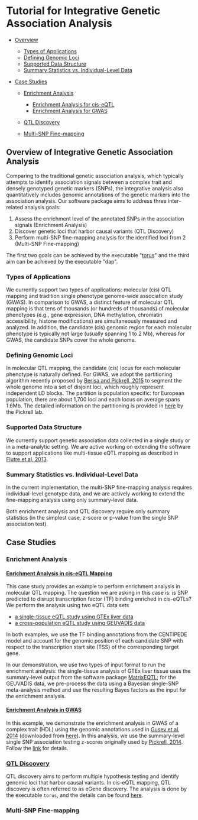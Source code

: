 # Tutorial for Integrative Genetic Association Analysis


* [Overview](#overview-of-integrative-genetic-association-analysis)
  * [Types of Applications](#types-of-applications)
  * [Defining Genomic Loci](#defining-genomic-loci)
  * [Supported Data Structure](#supported-data-structure)
  * [Summary Statistics vs. Individual-Level Data](#summary-statistics-vs-individual-level-data)

* [Case Studies](#case-studies)
  * [Enrichment Analysis](#enrichment-analysis)
    * [Enrichment Analysis for cis-eQTL](#enrichment-analysis-in-cis-eqtl-mapping)
    * [Enrichment Analysis for GWAS](#enrichment-analysis-in-gwas)
  * [QTL Discovery](#qtl-discovery)

  * [Multi-SNP Fine-mapping](#multi-snp-fine-mapping)


## Overview of Integrative Genetic Association Analysis


Comparing to the traditional genetic association analysis, which typically attempts to identify association signals between a complex trait and densely genotyped genetic markers (SNPs), the integrative analysis also quantitatively includes genomic annotations of the genetic markers into the association analysis. Our software package aims to address three inter-related analysis goals:

1. Assess the enrichment level of the annotated SNPs in the association signals (Enrichment Analysis)
2. Discover genetic loci that harbor causal variants (QTL Discovery)
3. Perform multi-SNP fine-mapping analysis for the identified loci from 2 (Multi-SNP Fine-mapping)

The first two goals can be achieved by the executable "[torus](https://github.com/xqwen/torus/)" and the third aim can be achieved by the executable "dap". 



### Types of Applications

We currently support two types of applications: molecular (cis) QTL mapping and tradition single phenotype genome-wide association study (GWAS). In comparison to GWAS,  a distinct feature of molecular QTL mapping is that tens of thousands (or hundreds of thousands) of molecular phenotypes (e.g., gene expression, DNA methylation, chromatin accessibility, histone modifications) are simultaneously measured and analyzed. In addition, the candidate (cis) genomic region for each molecular phenotype is typically not large (usually spanning 1 to 2 Mb), whereas for GWAS, the candidate SNPs cover the whole genome. 


### Defining Genomic Loci
In molecular QTL mapping, the candidate (cis) locus for each molecular phenotype is naturally defined. For GWAS, we adopt the partitioning algorithm recently proposed by [Berisa and Pickrell, 2015](http://bioinformatics.oxfordjournals.org/content/32/2/283) to segment the whole genome into a set of disjoint loci, which roughly represent independent LD blocks. The partition is population specific: for European population, there are about 1,700 loci and  each locus on average spans 1.6Mb. The detailed information on the partitioning is provided in [here](https://bitbucket.org/nygcresearch/ldetect) by the Pickrell lab.
 

### Supported Data Structure

We currently support genetic association data collected in a single study or in a meta-analytic setting. We are active working on extending the software to support applications like multi-tissue eQTL mapping as described in [Flutre et al, 2013](http://journals.plos.org/plosgenetics/article?id=10.1371/journal.pgen.1003486). 


### Summary Statistics vs. Individual-Level Data

In the current implementation, the multi-SNP fine-mapping analysis requires individual-level genotype data, and we are actively working to extend the fine-mapping analysis using only summary-level data.

Both enrichment analysis and QTL discovery require only summary statistics (in the simplest case, z-score or p-value from the single SNP association test). 


## Case Studies


### Enrichment Analysis 

#### [Enrichment Analysis in cis-eQTL Mapping](https://github.com/xqwen/dap/tree/master/tutorial/enrichment/qtl/)

This case study provides an example to perform enrichment analysis in molecular QTL mapping. The question we are asking in this case is: is SNP predicted to disrupt transcription factor (TF) binding enriched in cis-eQTLs? We perform the analysis using two eQTL data sets

* [a single-tissue eQTL study using GTEx liver data](enrichment/qtl/gtex_liver/)
* [a cross-population eQTL study using GEUVADIS data](enrichment/qtl/geuvadis/)

In both examples, we use the TF binding annotations from the CENTIPEDE model and account for the genomic position of each candidate SNP with respect to the transcription start site (TSS) of the corresponding target gene.

In our demonstration, we use two types of input format to run the enrichment analysis: the single-tissue analysis of GTEx liver tissue uses the summary-level output from the software package [MatrixEQTL](http://www.bios.unc.edu/research/genomic_software/Matrix_eQTL/); for the GEUVADIS data, we pre-process the data using a Bayesian single-SNP meta-analysis method and use the resulting Bayes factors as the input for the enrichment analysis. 


#### [Enrichment Analysis in GWAS](https://github.com/xqwen/dap/tree/master/tutorial/enrichment/gwas) 

In this example, we demonstrate the enrichment analysis in GWAS of a complex trait (HDL) using the genomic annotations used in [Gusev et al, 2014](http://www.cell.com/ajhg/abstract/S0002-9297(14)00426-1) (downloaded from [here](https://data.broadinstitute.org/alkesgroup/ANNOTATIONS/)). In this analysis, we use the summary-level single SNP association testing z-scores originally used by [Pickrell, 2014](http://www.cell.com/ajhg/abstract/S0002-9297(14)00263-8). Follow the [link](enrichment/gwas/) for details.

### [QTL Discovery](https://github.com/xqwen/dap/tree/master/tutorial/QTL_discovery) 

QTL discovery aims to perform multiple hypothesis testing and identify genomic loci that harbor causal variants. In cis-eQTL mapping, QTL discovery is often referred to as eGene discovery. 
The analysis is done by the executable ```torus```, and the details can be found [here](https://github.com/xqwen/dap/tree/master/tutorial/QTL_discovery).

### Multi-SNP Fine-mapping
